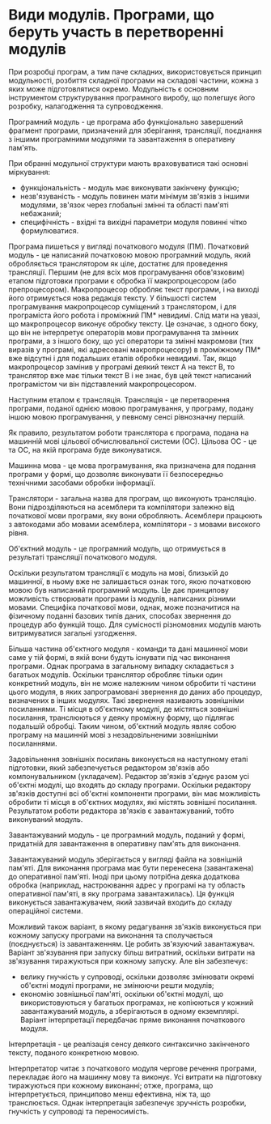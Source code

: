 # Види модулів. Програми, що беруть участь в перетворенні модулів
При розробці програм, а тим паче складних, використовується принцип модульності, розбиття складної програми на складові частини, кожна з яких може підготовлятися окремо. Модульність є основним інструментом структурування програмного виробу, що полегшує його розробку, налагодження та супроводження.

Програмний модуль - це програма або функціонально завершений фрагмент програми, призначений для зберігання, трансляції, поєднання з іншими програмними модулями та завантаження в оперативну пам'ять.

При обранні модульної структури мають враховуватися такі основні міркування:

- функціональність - модуль має виконувати закінчену функцію;
- незв'язуваність - модуль повинен мати мінімум зв'язків з іншими модулями, зв'язок через глобальні змінні та області пам'яті небажаний;
- специфічність - вхідні та вихідні параметри модуля повинні чітко формулюватися.

Програма пишеться у вигляді початкового модуля (ПМ).
Початковий модуль - це написаний початковою мовою програмний модуль, який обробляється транслятором як ціле, достатнє для проведення трансляції.
Першим (не для всіх мов програмування обов'язковим) етапом підготовки програми є обробка її макропроцесором (або препроцесором). Макропроцесор обробляє текст програми, і на виході його отримується нова редакція тексту. У більшості систем програмування макропроцесор суміщений з транслятором, і для програміста його робота і проміжний ПМ* невидимі. Слід мати на увазі, що макропроцесор виконує обробку тексту. Це означає, з одного боку, що він не інтерпретує операторів мови програмування та змінних програми, а з іншого боку, що усі оператори та змінні макромови (тих виразів у програмі, які адресовані макропроцесору) в проміжному ПМ* вже відсутні і для подальших етапів обробки невидимі. Так, якщо макропроцесор замінив у програмі деякий текст A на текст B, то транслятор вже має тільки текст B і не знає, був цей текст написаний програмістом чи він підставлений макропроцесором.

Наступним етапом є трансляція.
Трансляція - це перетворення програми, поданої однією мовою програмування, у програму, подану іншою мовою програмування, у певному сенсі рівнозначну першій.

Як правило, результатом роботи транслятора є програма, подана на машинній мові цільової обчислювальної системи (ОС). Цільова ОС - це та ОС, на якій програма буде виконуватися.

Машинна мова - це мова програмування, яка призначена для подання програми у формі, що дозволяє виконувати її безпосередньо технічними засобами обробки інформації.

Транслятори - загальна назва для програм, що виконують трансляцію. Вони підрозділяються на асемблери та компілятори залежно від початкової мови програми, яку вони обробляють. Асемблери працюють з автокодами або мовами асемблера, компілятори - з мовами високого рівня.

Об'єктний модуль - це програмний модуль, що отримується в результаті трансляції початкового модуля.

Оскільки результатом трансляції є модуль на мові, близькій до машинної, в ньому вже не залишається ознак того, якою початковою мовою був написаний програмний модуль. Це дає принципову можливість створювати програми із модулів, написаних різними мовами. Специфіка початкової мови, однак, може позначитися на фізичному поданні базових типів даних, способах звернення до процедур або функцій тощо. Для сумісності різномовних модулів мають витримуватися загальні узгодження.

Більша частина об'єктного модуля - команди та дані машинної мови саме у тій формі, в якій вони будуть існувати під час виконання програми. Однак програма в загальному випадку складається з багатьох модулів. Оскільки транслятор обробляє тільки один конкретний модуль, він не може належним чином обробити ті частини цього модуля, в яких запрограмовані звернення до даних або процедур, визначених в інших модулях. Такі звернення називають зовнішніми посиланнями. Ті місця в об'єктному модулі, де містяться зовнішні посилання, транслюються у деяку проміжну форму, що підлягає подальшій обробці. Таким чином, об'єктний модуль являє собою програму на машинній мові з незадовільненими зовнішніми посиланнями.

Задовільнення зовнішніх посилань виконується на наступному етапі підготовки, який забезпечується редактором зв'язків або компонувальником (укладачем). Редактор зв'язків з'єднує разом усі об'єктні модулі, що входять до складу програми. Оскільки редактору зв'язків доступні всі об'єктні компоненти програми, він має можливість обробити ті місця в об'єктних модулях, які містять зовнішні посилання. Результатом роботи редактора зв'язків є завантажуваний, тобто виконуваний модуль.

Завантажуваний модуль - це програмний модуль, поданий у формі, придатній для завантаження в оперативну пам'ять для виконання.

Завантажуваний модуль зберігається у вигляді файла на зовнішній пам'яті. Для виконання програма має бути перенесена (завантажена) до оперативної пам'яті. Іноді при цьому потрібна деяка додаткова обробка (наприклад, настроювання адрес у програмі на ту область оперативної пам'яті, в яку програма завантажилась). Ця функція виконується завантажувачем, який зазвичай входить до складу операційної системи.

Можливий також варіант, в якому редагування зв'язків виконується при кожному запуску програми на виконання та сполучається (поєднується) із завантаженням. Це робить зв'язуючий завантажувач. Варіант зв'язування при запуску більш витратний, оскільки витрати на зв'язування тиражуються при кожному запуску. Але він забезпечує:

- велику гнучкість у супроводі, оскільки дозволяє змінювати окремі об'єктні модулі програми, не змінюючи решти модулів;
- економію зовнішньої пам'яті, оскільки об'єктні модулі, що використовуються у багатьох програмах, не копіюються у кожний завантажуваний модуль, а зберігаються в одному екземплярі.
Варіант інтерпретації передбачає пряме виконання початкового модуля.

Інтерпретація - це реалізація сенсу деякого синтаксично закінченого тексту, поданого конкретною мовою.

Інтерпретатор читає з початкового модуля чергове речення програми, перекладає його на машинну мову та виконує. Усі витрати на підготовку тиражуються при кожному виконанні; отже, програма, що інтерпретується, принципово менш ефективна, ніж та, що транслюється. Однак інтерпретація забезпечує зручність розробки, гнучкість у супроводі та переносимість.
